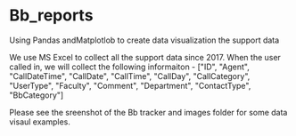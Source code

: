 # Bb_reports
Using Pandas andMatplotlob to create data visualization the support data

We use MS Excel to collect all the support data since 2017. 
When the user called in, we will collect the following informaiton - 
["ID", "Agent", "CallDateTime", "CallDate", "CallTime", "CallDay", "CallCategory", "UserType", "Faculty",
           "Comment", "Department", "ContactType", "BbCategory"]
           
Please see the sreenshot of the Bb tracker and images folder for some data visaul examples. 
           
           


